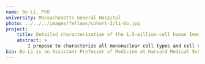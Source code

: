 ```yaml
---
name: Bo Li, PhD
university: Massachusetts General Hospital
photo: ../../../images/fellows/cohort-2/li-bo.jpg
project:
    title: Detailed characterization of the 1.5-million-cell human Immune Cell Atlas single-cell RNA-seq data provides a valuable healthy reference for COVID-19 research
    abstract: >
        I propose to characterize all mononuclear cell types and cell states in hematopoiesis by analyzing the 1.5-million-cell human Immune Cell Atlas (bone marrow, peripheral blood and cord blood) single-cell RNA-seq (scRNA-seq) dataset we have generated using Cumulus and the Terra platform. To demonstrate the value of our dataset for COVID-19 research, I further propose to identify rare cell populations from a public peripheral blood scRNA-seq dataset of COVID-19 patients (28,094 cells) by utilizing our Immune Cell Atlas as a healthy reference. In addition, collaborating with the Terra team, I will create a featured Terra workspace reproducing the proposed analysis and develop a workshop for BioData Catalyst users based on the featured workspace, demonstrating the best practices for large-scale scRNA-seq analysis using the BioData Catalyst ecosystem.
bio: Bo Li is an Assistant Professor of Medicine at Harvard Medical School and Director of Bioinformatics and Computational Biology at the Center for Immunology Inflammatory Diseases at Massachusetts General Hospital. His research focuses on large-scale single-cell genomics data analysis. He received his PhD in Computer Science from the University of Wisconsin-Madison and completed two postdoctoral trainings with Dr. Lior Pachter at the University of California, Berkeley and Dr. Aviv Regev at the Broad Institute. He is best known for developing RSEM, an impactful RNA-seq transcript quantification software. RSEM is cited 8,713 times (Google Scholar) and adopted by several big consortia such as TCGA, ENCODE, GTEx and TOPMed.
---
```

